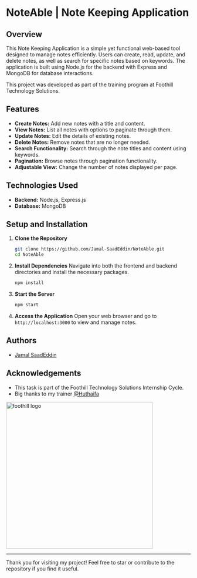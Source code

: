 # NoteAble | Note Keeping Application

## Overview
This Note Keeping Application is a simple yet functional web-based tool designed to manage notes efficiently. Users can create, read, update, and delete notes, as well as search for specific notes based on keywords. The application is built using Node.js for the backend with Express and MongoDB for database interactions.

This project was developed as part of the training program at Foothill Technology Solutions.

## Features
- **Create Notes:** Add new notes with a title and content.
- **View Notes:** List all notes with options to paginate through them.
- **Update Notes:** Edit the details of existing notes.
- **Delete Notes:** Remove notes that are no longer needed.
- **Search Functionality:** Search through the note titles and content using keywords.
- **Pagination:** Browse notes through pagination functionality.
- **Adjustable View:** Change the number of notes displayed per page.

## Technologies Used
- **Backend:** Node.js, Express.js
- **Database:** MongoDB

## Setup and Installation
1. **Clone the Repository**
   ```bash
   git clone https://github.com/Jamal-SaadEddin/NoteAble.git
   cd NoteAble
   ```

2. **Install Dependencies**
   Navigate into both the frontend and backend directories and install the necessary packages.
   ```bash
   npm install
   ```

3. **Start the Server**
   ```bash
   npm start
   ```

5. **Access the Application**
   Open your web browser and go to `http://localhost:3000` to view and manage notes.

## Authors
- [Jamal SaadEddin](github.com/Jamal-SaadEddin)

## Acknowledgements
- This task is part of the Foothill Technology Solutions Internship Cycle.
- Big thanks to my trainer [@Huthaifa](https://github.com/Huthaifa-Dev)
<img src="https://github.com/Jamal-SaadEddin/TodoTick/assets/104212352/9d3c83b0-5ea8-46ff-93e8-f1504af9dc67" width="400" alt="foothill logo">


---

Thank you for visiting my project! Feel free to star or contribute to the repository if you find it useful.
